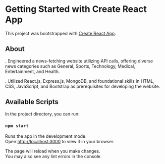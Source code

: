 # Getting Started with Create React App

This project was bootstrapped with [Create React App](https://github.com/facebook/create-react-app).

## About
. Engineered a news-fetching website utilizing API calls, offering diverse news categories such as General, Sports, Technology, Medical, Entertainment, and Health.

. Utilized React.js, Express.js, MongoDB, and foundational skills in HTML, CSS, JavaScript, and Bootstrap as prerequisites for developing the website.

## Available Scripts

In the project directory, you can run:

### `npm start`

Runs the app in the development mode.\
Open [http://localhost:3000](http://localhost:3000) to view it in your browser.

The page will reload when you make changes.\
You may also see any lint errors in the console.




